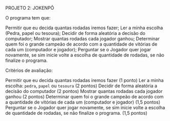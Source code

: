 PROJETO 2: JOKENPÔ

O programa tem que:

Permitir que eu decida quantas rodadas iremos fazer;
Ler a minha escolha (Pedra, papel ou tesoura);
Decidir de forma aleatória a decisão do computador;
Mostrar quantas rodadas cada jogador ganhou;
Determinar quem foi o grande campeão de acordo com a quantidade de vitórias de cada
um (computador e jogador);
Perguntar se o Jogador quer jogar novamente, se sim inicie volte a escolha de
quantidade de rodadas, se não finalize o programa.

Critérios de avaliação:


Permitir que eu decida quantas rodadas iremos fazer (1 ponto) 
Ler a minha escolha: `pedra`, `papel` ou `tesoura` (2 pontos) 
Decidir de forma aleatória a decisão do computador (2 pontos)
Mostrar quantas rodadas cada jogador ganhou (2 pontos)
Determinar quem foi o grande campeão de acordo com a quantidade de vitórias de cada um (computador e jogador) (1,5 pontos)
Perguntar se o Jogador quer jogar novamente, se sim inicie volte a escolha de quantidade de rodadas, se não finalize o programa. (1,5 pontos)
